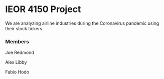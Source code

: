 # IEOR 4150 Project

We are analyzing airline industries during the Coronavirus pandemic using their stock tickers.

### Members
Joe Redmond

Alex Libby

Fabio Hodo
